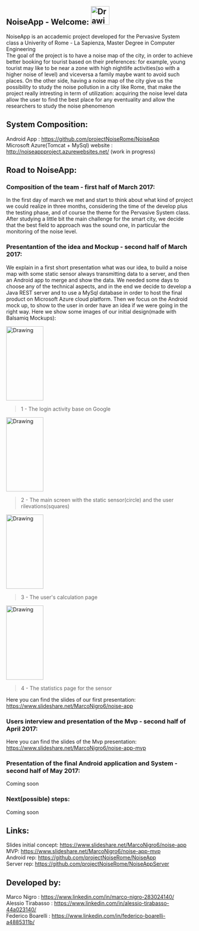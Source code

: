 ## NoiseApp - Welcome:  <img src="https://github.com/projectNoiseRome/projectNoiseRome/blob/master/MockUp/icon.png" alt="Drawing" width="50" height="50"/>
NoiseApp is an accademic project developed for the Pervasive System class a Univerity of Rome - La Sapienza, Master Degree in Computer Engineering<br />
The goal of the project is to have a noise map of the city, in order to achieve better booking for tourist based on their preferences: for example, young tourist may like to be near a zone with high nightlife activities(so with a higher noise of level) and viceversa a family maybe want to avoid such places. On the other side, having a noise map of the city give us the possibility to study the noise pollution in a city like Rome, that make the project really intresting in term of utilization: acquiring the noise level data allow the user to find the best place for any eventuality and allow the researchers to study the noise phenomenon<br />

## System Composition:
Android App : https://github.com/projectNoiseRome/NoiseApp  <br />
Microsoft Azure(Tomcat + MySql) website : http://noiseappproject.azurewebsites.net/ (work in progress)

## Road to NoiseApp:
### Composition of the team - first half of March 2017:
In the first day of march we met and start to think about what kind of project we could realize in three months, considering the time of the develop plus the testing phase, and of course the theme for the Pervasive System class. After studying a little bit the main challenge for the smart city, we decide that the best field to approach was the sound one, in particular the monitoring of the noise level. 


### Presentantion of the idea and Mockup - second half of March 2017:
We explain in a first short presentation what was our idea, to build a noise map with some static sensor always transmitting data to a server, and then an Android app to merge and show the data. We needed some days to choose any of the technical aspects, and in the end we decide to develop a Java REST server and to use a MySql database in order to host the final product on Microsoft Azure cloud platform. Then we focus on the Android mock up, to show to the user in order have an idea if we were going in the right way. Here we show some images of our initial design(made with Balsamiq Mockups):

<img src="https://github.com/projectNoiseRome/projectNoiseRome/blob/master/MockUp/1%20-%20Login.png" alt="Drawing" width="100" height="200" description="Login"/><br />
> 1 - The login activity base on Google

<img src="https://github.com/projectNoiseRome/projectNoiseRome/blob/master/MockUp/2%20-%20NoiseMap(Home).png" alt="Drawing" width="100" height="200" description="Login"/><br />
> 2 - The main screen with the static sensor(circle) and the user rilevations(squares)

<img src="https://github.com/projectNoiseRome/projectNoiseRome/blob/master/MockUp/4%20-%20Calculate%20Result.png" alt="Drawing" width="100" height="200" description="Login"/><br />
> 3 - The user's calculation page

<img src="https://github.com/projectNoiseRome/projectNoiseRome/blob/master/MockUp/6%20-%20Stats.png" alt="Drawing" width="100" height="200" description="Login"/><br />
> 4 - The statistics page for the sensor

Here you can find the slides of our first presentation: https://www.slideshare.net/MarcoNigro6/noise-app <br />



### Users interview and presentation of the Mvp - second half of April 2017:
Here you can find the slides of the Mvp presentation: https://www.slideshare.net/MarcoNigro6/noise-app-mvp <br />

### Presentation of the final Android application and System - second half of May 2017:
Coming soon

### Next(possible) steps:
Coming soon


## Links:
Slides initial concept: https://www.slideshare.net/MarcoNigro6/noise-app<br />
MVP: https://www.slideshare.net/MarcoNigro6/noise-app-mvp<br />
Android rep: https://github.com/projectNoiseRome/NoiseApp<br />
Server rep: https://github.com/projectNoiseRome/NoiseAppServer<br />

## Developed by:<br />
Marco Nigro       : https://www.linkedin.com/in/marco-nigro-283024140/<br />
Alessio Tirabasso : https://www.linkedin.com/in/alessio-tirabasso-44a023140/<br />
Federico Boarelli : https://www.linkedin.com/in/federico-boarelli-a4885311b/<br />

